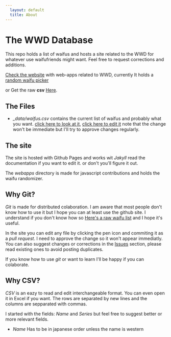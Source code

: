 ```yaml
---
  layout: default
  title: About
---
```

# The WWD Database
This repo holds a list of waifus and hosts a site related to the WWD for whatever
use waifufriends might want. Feel free to request corrections and additions. 

[Check the website][github-page] with web-apps related to WWD, currently It holds a [random waifu picker][random-picker]

or Get the raw **csv** [Here][waifu_raw].

## The Files
- *_data/waifus.csv* contains the current list of waifus and probably what you want.
  [click here to look at it][waifu_list], [click here to edit it][waifu_edit]
  note that the change won't be immediate but I'll try to approve changes
  regularly.

## The site
The site is hosted with Github Pages and works wit *Jakyll* read the documentation if you want to edit it. or don't you'll figure it out.

The *webapps* directory is made for javascript contributions and holds the waifu randomizer.

## Why Git?
*Git* is made for distributed colaboration. I am aware that most people don't
know how to use it but I hope you can at least use the github site.
I understand if you don't know how so [Here's a raw waifu list][waifu_raw] and I hope
it's useful.

In the site you can edit any file by clicking the pen icon and commiting it as
a *pull request*. I need to approve the change so it won't appear immediatly. 
You can also suggest changes or corrections in the [Issues][issues] section, 
please read existing ones to avoid posting duplicates. 

If you know how to use *git* or want to learn I'll be happy if you can colaborate.

## Why CSV?
*CSV* is an eazy to read and edit interchangeable format. You can even open it in Excel if you want.
The rows are separated by new lines and the columns are sepparated with commas. 

I started with the fields: *Name* and *Series* but feel free to suggest better
or more relevant fields.

- *Name* Has to be in japanese order unless the name is western

[download]: <{{"_data/waifus.csv" | relative_url }}>
[waifu_list]: <https://github.com/shfg-wwd/wwd/blob/main/_data/waifus.csv>
[waifu_raw]: <https://raw.githubusercontent.com/shfg-wwd/wwd/main/_data/waifus.csv>
[waifu_edit]: <https://github.com/shfg-wwd/wwd/edit/main/_data/waifus.csv>
[issues]: <https://github.com/shfg-wwd/wwd/issues>
[github-page]:<{{"/" | relative_url}}>
[random-picker]:<{{"webapps/random_waifu.html | relative_url"}}>


